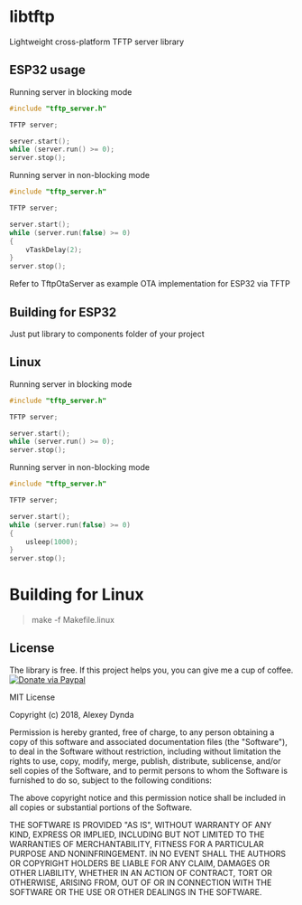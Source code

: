 # libtftp
Lightweight cross-platform TFTP server library

## ESP32 usage

Running server in blocking mode
```.cpp
#include "tftp_server.h"

TFTP server;

server.start();
while (server.run() >= 0);
server.stop();
```

Running server in non-blocking mode
```.cpp
#include "tftp_server.h"

TFTP server;

server.start();
while (server.run(false) >= 0)
{
    vTaskDelay(2);
}
server.stop();
```

Refer to TftpOtaServer as example OTA implementation for ESP32 via TFTP

## Building for ESP32

Just put library to components folder of your project

## Linux

Running server in blocking mode
```.cpp
#include "tftp_server.h"

TFTP server;

server.start();
while (server.run() >= 0);
server.stop();
```

Running server in non-blocking mode
```.cpp
#include "tftp_server.h"

TFTP server;

server.start();
while (server.run(false) >= 0)
{
    usleep(1000);
}
server.stop();
```
# Building for Linux

> make -f Makefile.linux<br>

## License

The library is free. If this project helps you, you can give me a cup of coffee.
[![Donate via Paypal](https://img.shields.io/badge/Donate-PayPal-green.svg)](https://www.paypal.me/lexus2k)

MIT License

Copyright (c) 2018, Alexey Dynda

Permission is hereby granted, free of charge, to any person obtaining a copy
of this software and associated documentation files (the "Software"), to deal
in the Software without restriction, including without limitation the rights
to use, copy, modify, merge, publish, distribute, sublicense, and/or sell
copies of the Software, and to permit persons to whom the Software is
furnished to do so, subject to the following conditions:

The above copyright notice and this permission notice shall be included in all
copies or substantial portions of the Software.

THE SOFTWARE IS PROVIDED "AS IS", WITHOUT WARRANTY OF ANY KIND, EXPRESS OR
IMPLIED, INCLUDING BUT NOT LIMITED TO THE WARRANTIES OF MERCHANTABILITY,
FITNESS FOR A PARTICULAR PURPOSE AND NONINFRINGEMENT. IN NO EVENT SHALL THE
AUTHORS OR COPYRIGHT HOLDERS BE LIABLE FOR ANY CLAIM, DAMAGES OR OTHER
LIABILITY, WHETHER IN AN ACTION OF CONTRACT, TORT OR OTHERWISE, ARISING FROM,
OUT OF OR IN CONNECTION WITH THE SOFTWARE OR THE USE OR OTHER DEALINGS IN THE
SOFTWARE.
